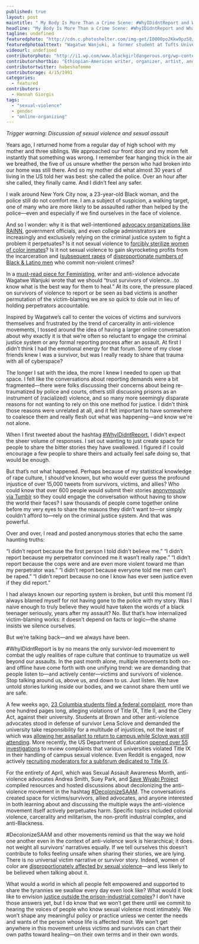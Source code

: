 ```yaml
---
published: true
layout: post
maintitle: " My Body Is More Than a Crime Scene: #WhyIDidntReport and What I Learned from Talking About It - {Young}ist"
headline: "My Body Is More Than a Crime Scene: #WhyIDidntReport and What I Learned from Talking About It"
tagline: undefined
featuredphoto: "http://cdn.c.photoshelter.com/img-get/I0000po2Kkw9pz58/s/860/688/Rosenfield-TitleIX-1206-5000px.jpg"
featuredphotoalttext: "Wagatwe Wanjuki, a former student at Tufts University, addresses a crowd in front of The Department of Education in Washington, DC."
videourl: undefined
contributorphoto: "http://i1.wp.com/www.blackgirldangerous.org/wp-content/uploads/2014/01/Hannah-Giorgis.jpg"
contributorshortbio: "Ethiopian-American writer, organizer, artist, and awkward black girl trying to make sense of diaspora."
contributortwitter: habeshafemme
contributorage: 4/15/1991
categories: 
  - featured
contributors: 
  - Hannah Giorgis
tags: 
  - "sexual-violence"
  - gender
  - "online-organizing"
---
```


_Trigger warning: Discussion of sexual violence and sexual assault_

Years ago, I returned home from a regular day of high school with my mother and three siblings. We approached our front door and my mom felt instantly that something was wrong. I remember fear hanging thick in the air we breathed, the five of us unsure whether the person who had broken into our home was still there. And so my mother did what almost 30 years of living in the US told her was best: she called the police. Over an hour after she called, they finally came. And I didn’t feel any safer.

I walk around New York City now, a 23-year-old Black woman, and the police still do not comfort me. I am a subject of suspicion, a walking target, one of many who are more likely to be assaulted rather than helped by the police—even and especially if we find ourselves in the face of violence. 

And so I wonder: why it is that well-intentioned [advocacy organizations like RAINN](http://wagatwe.com/post/79981239232/rainns-recommendations-ignore-needs-of-campus), government officials, and even college administrators are increasingly and exclusively relying on the criminal justice system to fight a problem it perpetuates? Is it not sexual violence to [forcibly sterilize women of color inmates](http://articles.latimes.com/2013/jul/14/local/la-me-prison-sterilization-20130714)? Is it not sexual violence to gain skyrocketing profits from the incarceration and ([subsequent rapes](http://america.aljazeera.com/opinions/2014/4/united-states-prisonrapesexualassaultovercrowdedprisons.html) of [disproportionate numbers of Black & Latino men](https://www.aclu.org/living-death-sentenced-die-behind-bars-what) who commit non-violent crimes?

In a [must-read piece for Feministing](http://feministing.com/2014/04/11/stop-telling-survivors-they-must-report-to-the-police/), writer and anti-violence advocate Wagatwe Wanjuki wrote that we should “trust survivors of violence…to know what is the best way for them to heal.” At its core, the pressure placed on survivors of violence to report or be seen as bad victims is another permutation of the victim-blaming we are so quick to dole out in lieu of holding perpetrators accountable.

Inspired by Wagatwe’s call to center the voices of victims and survivors themselves and frustrated by the trend of carcerality in anti-violence movements, I tossed around the idea of having a larger online conversation about why exactly it is that we’re often so reluctant to engage the criminal justice system or any formal reporting process after an assault. At first I didn’t think I had the emotional energy for that forum. Some of my close friends knew I was a survivor, but was I really ready to share that trauma with all of cyberspace?

The longer I sat with the idea, the more I knew I needed to open up that space. I felt like the conversations about reporting demands were a bit fragmented—there were folks discussing their concerns about being re-traumatized by police and courts, others still discussing prisons as an instrument of (racialized) violence, and so many more seemingly disparate reasons for not wanting to rely on this one method for justice. I didn't think those reasons were unrelated at all, and it felt important to have somewhere to coalesce them and really flesh out what was happening—and know we're not alone.

When I first tweeted about the hashtag [#WhyIDidntReport](https://twitter.com/search?q=%23WhyIDidntReport&src=hash&f=realtime), I didn’t expect the sheer volume of responses. I set out wanting to just create space for people to share the bitter stories they have swallowed. I figured if I could encourage a few people to share theirs and actually feel safe doing so, that would be enough.

But that’s not what happened. Perhaps because of my statistical knowledge of rape culture, I should’ve known, but who would ever guess the profound injustice of over 15,000 tweets from survivors, victims, and allies? Who could know that over 600 people would submit their stories [anonymously via Tumblr](http://whyididntreport.tumblr.com/) so they could engage the conversation without having to show the world their faces? I saw thousands of people come together online before my very eyes to share the reasons they didn’t want to—or simply couldn’t afford to—rely on the criminal justice system. And that was powerful.

Over and over, I read and posted anonymous stories that echo the same haunting truths:

“I didn’t report because the first person I told didn’t believe me.” 
“I didn’t report because my perpetrator convinced me it wasn’t really rape.” 
“I didn’t report because the cops were and are even more violent toward me than my perpetrator was.” 
“I didn’t report because everyone told me men can’t be raped.” 
“I didn’t report because no one I know has ever seen justice even if they did report.”

I had always known our reporting system is broken, but until this moment I’d always blamed myself for not having gone to the police with my story. Was I naive enough to truly believe they would have taken the words of a black teenager seriously, years after my assault? No. But that’s how internalized victim-blaming works: it doesn’t depend on facts or logic—the shame insists we silence ourselves.

But we’re talking back—and we always have been.

#WhyIDidntReport is by no means the only survivor-led movement to combat the ugly realities of rape culture that continue to traumatize us well beyond our assaults. In the past month alone, multiple movements both on- and offline have come forth with one unifying trend: we are demanding that people listen to—and actively center—victims and survivors of violence. Stop talking around us, above us, and down to us. Just listen. We have untold stories lurking inside our bodies, and we cannot share them until we are safe.

A few weeks ago, [23 Columbia students filed a federal complaint](http://youngist.org/columbia-students-file-clery-act-title-ix-complaints/#.U5H99ZRdX0w), more than one hundred pages long, alleging violations of Title IX, Title II, and the Clery Act, against their university. Students at Brown and other anti-violence advocates stood in defense of survivor Lena Sclove and demanded the university take responsibility for a multitude of injustices, not the least of which was [allowing her assailant to return to campus while Sclove was still attending](http://www.browndailyherald.com/2014/04/23/u-mishandled-sexual-assault-case-victim-says/). More recently, the US Department of Education [opened over 55 investigations](http://www.huffingtonpost.com/2014/05/06/title-ix-investigations-education-department_n_5273986.html) to review complaints that various universities violated Title IX in their handling of campus sexual violence. Even Reddit is engaged, now actively [recruiting moderators for a subforum dedicated to Title IX](http://www.reddit.com/r/Feminism/comments/25ykxu/we_are_recruiting_moderators_for_rtitleix_a/). 

For the entirety of April, which was Sexual Assault Awareness Month, anti-violence advocates Andrea Smith, Suey Park, and [Save Wiyabi Project](http://save-wiyabi-project.tumblr.com/) compiled resources and hosted discussions about decolonizing the anti-violence movement in the hashtag [#DecolonizeSAAM](https://twitter.com/search?f=realtime&q=%23DecolonizeSAAM&src=hash). The conversations created space for victims/survivors, allied advocates, and anyone interested in both learning about and discussing the multiple ways the anti-violence movement itself actively perpetuates harm. Specific topics included colonial violence, carcerality and militarism, the non-profit industrial complex, and anti-Blackness. 

#DecolonizeSAAM and other movements remind us that the way we hold one another even in the context of anti-violence work is hierarchical; it does not weight all survivors’ narratives equally. If we tell ourselves this doesn’t contribute to folks feeling unsafe when sharing their stories, we are lying. There is no universal victim narrative or survivor story. Indeed, women of color are [disproportionately affected by sexual violence](http://www.huffingtonpost.com/anahvia-taiyib/jezebel-pocahottie-mami-a_b_5113462.html)—and less likely to be believed when talking about it.

What would a world in which all people felt empowered and supported to share the tyrannies we swallow every day even look like? What would it look like to envision [justice outside the prison-industrial complex](http://www.feministe.us/blog/archives/2012/01/30/some-transformative-justice-links/)? I don’t have those answers yet, but I do know that we won’t get there until we commit to hearing the voices of people who know sexual violence most intimately. We won’t shape any meaningful policy or practice unless we center the needs and wants of the person whose life is affected most. We won’t get anywhere in this movement unless victims and survivors can chart their own paths toward healing—on their own terms and in their own words.